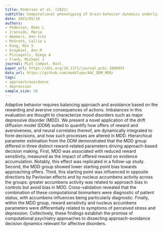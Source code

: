 ```yaml
---
title: Pedersen et al. (2021)
subtitle: Computational phenotyping of brain-behavior dynamics underlying approach-avoidance conflict in major depressive disorder
date: 2021/05/10
authors:
- Pedersen, Mads L
- Ironside, Maria
- Amemori, Ken-Ichi
- McGrath, Callie L
- Kang, Min S
- Graybiel, Ann M
- Pizzagalli, Diego A
- Frank, Michael J
journal: PLoS Comput. Biol.
paper_url: https://doi.org/10.1371/journal.pcbi.1008955
data_url: https://github.com/madslupe/AAC_DDM_MDD/
tags:
- approach/avoidance
- depression
sample_size: 56
---
```


Adaptive behavior requires balancing approach and avoidance based on the rewarding and aversive consequences of actions. Imbalances in this evaluation are thought to characterize mood disorders such as major depressive disorder (MDD). We present a novel application of the drift diffusion model (DDM) suited to quantify how offers of reward and aversiveness, and neural correlates thereof, are dynamically integrated to form decisions, and how such processes are altered in MDD. Hierarchical parameter estimation from the DDM demonstrated that the MDD group differed in three distinct reward-related parameters driving approach-based decision making. First, MDD was associated with reduced reward sensitivity, measured as the impact of offered reward on evidence accumulation. Notably, this effect was replicated in a follow-up study. Second, the MDD group showed lower starting point bias towards approaching offers. Third, this starting point was influenced in opposite directions by Pavlovian effects and by nucleus accumbens activity across the groups: greater accumbens activity was related to approach bias in controls but avoid bias in MDD. Cross-validation revealed that the combination of these computational biomarkers were diagnostic of patient status, with accumbens influences being particularly diagnostic. Finally, within the MDD group, reward sensitivity and nucleus accumbens parameters were differentially related to symptoms of perceived stress and depression. Collectively, these findings establish the promise of computational psychiatry approaches to dissecting approach-avoidance decision dynamics relevant for affective disorders.
